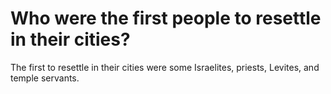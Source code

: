 # Who were the first people to resettle in their cities?

The first to resettle in their cities were some Israelites, priests, Levites, and temple servants.
